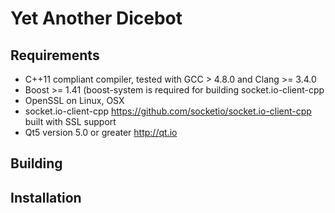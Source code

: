 # Yet Another Dicebot

## Requirements
- C++11 compliant compiler, tested with GCC > 4.8.0 and Clang >= 3.4.0
- Boost >= 1.41 (boost-system is required for building socket.io-client-cpp
- OpenSSL on Linux, OSX
- socket.io-client-cpp https://github.com/socketio/socket.io-client-cpp built with SSL support
- Qt5 version 5.0 or greater http://qt.io


## Building

## Installation
